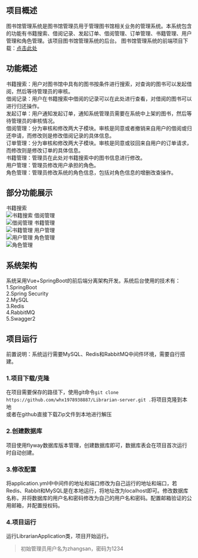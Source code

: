 ## 项目概述
图书馆管理系统是图书馆管理员用于管理图书馆相关业务的管理系统。本系统包含的功能有书籍搜索、借阅记录、发起订单、借阅管理、订单管理、书籍管理、用户管理和角色管理。该项目图书馆管理系统的后台。 
图书馆管理系统的前端项目下载：[点击此处](https://github.com/whx1978938887/Librarian-page)

## 功能概述
书籍搜索：用户对图书馆中具有的图书按条件进行搜索，对查询的图书可以发起借阅，然后等待管理员的审核。  
借阅记录：用户在书籍搜索中借阅的记录可以在此处进行查看，对借阅的图书可以进行归还操作。  
发起订单：用户通知发起订单，通知系统管理员需要在系统中上架的图书，然后等待管理员的审核情况。  
借阅管理：分为审核和修改两大子模块。审核是同意或者撤销来自用户的借阅或归还申请，而修改则是修改借阅记录的具体信息。  
订单管理：分为审核和修改两大子模块。审核是同意或驳回来自用户的订单请求，而修改则是修改订单的具体信息。  
书籍管理：管理员在此处对书籍搜索中的图书信息进行修改。  
用户管理：管理员修改用户承担的角色。  
角色管理：管理员修改系统的角色信息，包括对角色信息的增删改查操作。  

## 部分功能展示
书籍搜索  
![书籍搜索](http://ruyqi5emy.hn-bkt.clouddn.com/librarian/bookSearch.png)
借阅管理  
![借阅管理](http://ruyqi5emy.hn-bkt.clouddn.com/librarian/borrowManage.png)
书籍管理  
![书籍管理](http://ruyqi5emy.hn-bkt.clouddn.com/librarian/bookManage.png)
用户管理  
![用户管理](http://ruyqi5emy.hn-bkt.clouddn.com/librarian/userManage.png)
角色管理  
![角色管理](http://ruyqi5emy.hn-bkt.clouddn.com/librarian/roleManage.png)

## 系统架构
系统采用Vue+SpringBoot的前后端分离架构开发。系统后台使用的技术有：  
1.SpringBoot  
2.Spring Security  
2.MySQL  
3.Redis  
4.RabbitMQ  
5.Swagger2  


## 项目运行
前置说明：系统运行需要MySQL、Redis和RabbitMQ中间件环境，需要自行搭建。

### 1.项目下载/克隆  
在项目需要保存的路径下，使用git命令`git clone https://github.com/whx1978938887/Librarian-server.git .`将项目克隆到本地  
或者在github直接下载Zip文件到本地进行解压   

### 2.创建数据库  
项目使用flyway数据库版本管理，创建数据库即可，数据库表会在项目首次运行时自动创建。

### 3.修改配置  
将application.yml中中间件的地址和端口修改为自己运行的地址和端口，若Redis、Rabbit和MySQL是在本地运行，将地址改为localhost即可。修改数据库名称，并将数据库的用户名和密码修改为自己的用户名和密码。配置邮箱验证的公用邮箱，并配置授权码。

### 4.项目运行
运行LibrarianApplication类，项目开始运行。

> 初始管理员用户名为zhangsan，密码为1234